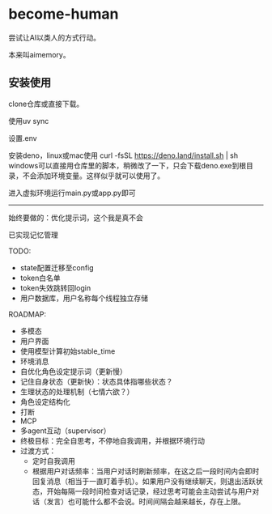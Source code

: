 # become-human

尝试让AI以类人的方式行动。

本来叫aimemory。

## 安装使用

clone仓库或直接下载。

使用uv sync

设置.env

安装deno，linux或mac使用 curl -fsSL https://deno.land/install.sh | sh
windows可以直接用仓库里的脚本，稍微改了一下，只会下载deno.exe到根目录，不会添加环境变量。这样似乎就可以使用了。

进入虚拟环境运行main.py或app.py即可

---

始终要做的：优化提示词，这个我是真不会

已实现记忆管理

TODO:
- state配置迁移至config
- token白名单
- token失效跳转回login
- 用户数据库，用户名称每个线程独立存储

ROADMAP:
- 多模态
- 用户界面
- 使用模型计算初始stable_time
- 环境消息
- 自优化角色设定提示词（更新慢）
- 记住自身状态（更新快）：状态具体指哪些状态？
- 生理状态的处理机制（七情六欲？）
- 角色设定结构化
- 打断
- MCP
- 多agent互动（supervisor）
- 终极目标：完全自思考，不停地自我调用，并根据环境行动
- 过渡方式：
    - 定时自我调用
    - 根据用户对话频率：当用户对话时刷新频率，在这之后一段时间内会即时回复消息（相当于一直盯着手机）。如果用户没有继续聊天，则退出活跃状态，开始每隔一段时间检查对话记录，经过思考可能会主动尝试与用户对话（发言）也可能什么都不会说。时间间隔会越来越长，存在上限。